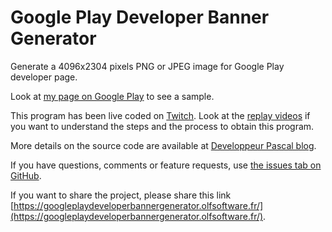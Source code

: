 # Google Play Developer Banner Generator

Generate a 4096x2304 pixels PNG or JPEG image for Google Play developer page.

Look at [my page on Google Play](https://play.google.com/store/apps/dev?id=8272814550297637230) to see a sample.

This program has been live coded on [Twitch](https://twitter.com/PremartinPatric). Look at the [replay videos](https://serialstreameur.fr/google-play-developer-banner-generator.html) if you want to understand the steps and the process to obtain this program.

More details on the source code are available at [Developpeur Pascal blog](https://developpeur-pascal.fr/google-play-developer-banner-generator.html).

If you have questions, comments or feature requests, use [the issues tab on GitHub](https://github.com/DeveloppeurPascal/GooglePlayDeveloperBannerGenerator/issues).

If you want to share the project, please share this link [https://googleplaydeveloperbannergenerator.olfsoftware.fr/](https://googleplaydeveloperbannergenerator.olfsoftware.fr/).